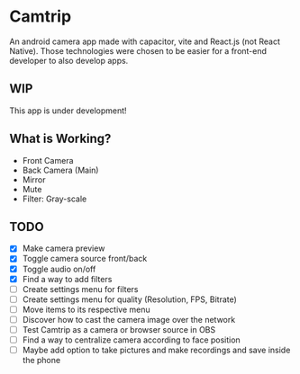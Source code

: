# Camtrip

An android camera app made with capacitor, vite and React.js (not React Native).
Those technologies were chosen to be easier for a front-end developer to also develop apps.

## WIP

This app is under development!

## What is Working?

- Front Camera
- Back Camera (Main)
- Mirror
- Mute
- Filter: Gray-scale

## TODO

- [x] Make camera preview
- [x] Toggle camera source front/back
- [x] Toggle audio on/off
- [x] Find a way to add filters
- [ ] Create settings menu for filters
- [ ] Create settings menu for quality (Resolution, FPS, Bitrate)
- [ ] Move items to its respective menu
- [ ] Discover how to cast the camera image over the network
- [ ] Test Camtrip as a camera or browser source in OBS
- [ ] Find a way to centralize camera according to face position
- [ ] Maybe add option to take pictures and make recordings and save inside the phone
